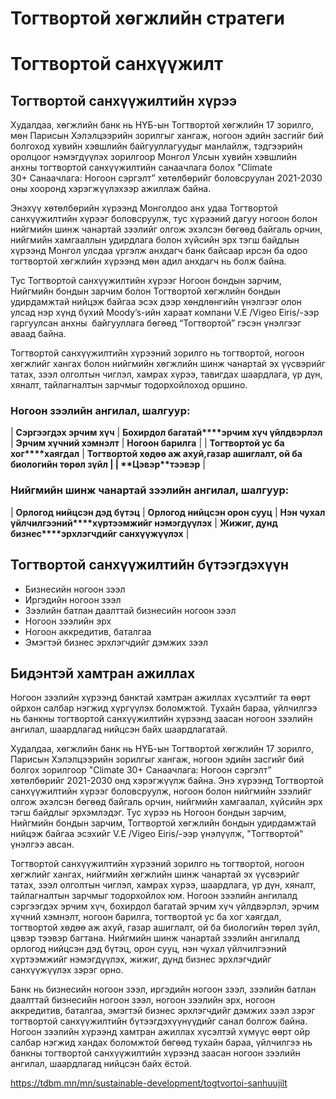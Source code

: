 # Тогтвортой хөгжлийн стратеги
# Тогтвортой санхүүжилт 
## Тогтвортой санхүүжилтийн хүрээ
Худалдаа, хөгжлийн банк нь НҮБ-ын Тогтвортой хөгжлийн 17 зорилго, мөн Парисын Хэлэлцээрийн зорилгыг хангаж, ногоон эдийн засгийг бий болгоход хувийн хэвшлийн байгууллагуудыг манлайлж, тэдгээрийн оролцоог нэмэгдүүлэх зорилгоор Монгол Улсын хувийн хэвшлийн анхны тогтвортой санхүүжилтийн санаачлага болох "Climate 30+ Cанаачлага: Ногоон сэргэлт” хөтөлбөрийг боловсруулан 2021-2030 оны хооронд хэрэгжүүлэхээр ажиллаж байна.

Энэхүү хөтөлбөрийн хүрээнд Монголдоо анх удаа Тогтвортой санхүүжилтийн хүрээг боловсруулж, тус хүрээний дагуу ногоон болон нийгмийн шинж чанартай зээлийг олгож эхэлсэн бөгөөд байгаль орчин, нийгмийн хамгааллын удирдлага болон хүйсийн эрх тэгш байдлын хүрээнд Монгол улсдаа үргэлж анхдагч банк байсаар ирсэн ба одоо тогтвортой хөгжлийн хүрээнд мөн адил анхдагч нь болж байна.

Тус Тогтвортой санхүүжилтийн хүрээг Ногоон бондын зарчим, Нийгмийн бондын зарчим болон Тогтвортой хөгжлийн бондын удирдамжтай нийцэж байгаа эсэх дээр хөндлөнгийн үнэлгээг олон улсад нэр хүнд бүхий Moody’s-ийн хараат компани V.E /Vigeo Eiris/-ээр гаргуулсан анхны  байгууллага бөгөөд “Тогтвортой” гэсэн үнэлгээг аваад байна.

Тогтвортой санхүүжилтийн хүрээний зорилго нь тогтвортой, ногоон хөгжлийг хангах болон нийгмийн хөгжлийн шинж чанартай эх үүсвэрийг татах, зээл олголтын чиглэл, хамрах хүрээ, тавигдах шаардлага, үр дүн, хяналт, тайлагналтын зарчмыг тодорхойлоход оршино.

### Ногоон зээлийн ангилал, шалгуур:

| **Сэргээгдэх эрчим хүч** | **Бохирдол багатай****эрчим хүч үйлдвэрлэл** | **Эрчим хүчний хэмнэлт** | **Ногоон барилга** |
| **Тогтвортой ус ба хог****хаягдал** | **Тогтвортой хөдөө аж ахуй,****газар ашиглалт, ой ба биологийн төрөл зүйл** | | **Цэвэр****тээвэр** |
### Нийгмийн шинж чанартай зээлийн ангилал, шалгуур:
| **Орлогод нийцсэн дэд бүтэц** | **Орлогод нийцсэн орон сууц** | **Нэн чухал үйлчилгээний****хүртээмжийг нэмэгдүүлэх** | **Жижиг, дунд бизнес****эрхлэгчдийг санхүүжүүлэх** |

## Тогтвортой санхүүжилтийн бүтээгдэхүүн
* Бизнесийн ногоон зээл
* Иргэдийн ногоон зээл
* Зээлийн батлан даалттай бизнесийн ногоон зээл
* Ногоон зээлийн эрх
* Ногоон аккредитив, баталгаа
* Эмэгтэй бизнес эрхлэгчдийг дэмжих зээл
## Бидэнтэй хамтран ажиллах

Ногоон зээлийн хүрээнд банктай хамтран ажиллах хүсэлтийг та өөрт ойрхон салбар нэгжид хүргүүлэх боломжтой. Тухайн бараа, үйлчилгээ нь банкны тогтвортой санхүүжилтийн хүрээнд заасан ногоон зээлийн ангилал, шаардлагад нийцсэн байх шаардлагатай.



Худалдаа, хөгжлийн банк нь НҮБ-ын Тогтвортой хөгжлийн 17 зорилго, Парисын Хэлэлцээрийн зорилгыг хангаж, ногоон эдийн засгийг бий болгох зорилгоор "Climate 30+ Санаачлага: Ногоон сэргэлт” хөтөлбөрийг 2021-2030 онд хэрэгжүүлж байна. Энэ хүрээнд Тогтвортой санхүүжилтийн хүрээг боловсруулж, ногоон болон нийгмийн зээлийг олгож эхэлсэн бөгөөд байгаль орчин, нийгмийн хамгаалал, хүйсийн эрх тэгш байдлыг эрхэмлэдэг. Тус хүрээ нь Ногоон бондын зарчим, Нийгмийн бондын зарчим, Тогтвортой хөгжлийн бондын удирдамжтай нийцэж байгаа эсэхийг V.E /Vigeo Eiris/-ээр үнэлүүлж, "Тогтвортой" үнэлгээ авсан.

Тогтвортой санхүүжилтийн хүрээний зорилго нь тогтвортой, ногоон хөгжлийг хангах, нийгмийн хөгжлийн шинж чанартай эх үүсвэрийг татах, зээл олголтын чиглэл, хамрах хүрээ, шаардлага, үр дүн, хяналт, тайлагналтын зарчмыг тодорхойлох юм. Ногоон зээлийн ангилалд сэргээгдэх эрчим хүч, бохирдол багатай эрчим хүч үйлдвэрлэл, эрчим хүчний хэмнэлт, ногоон барилга, тогтвортой ус ба хог хаягдал, тогтвортой хөдөө аж ахуй, газар ашиглалт, ой ба биологийн төрөл зүйл, цэвэр тээвэр багтана. Нийгмийн шинж чанартай зээлийн ангилалд орлогод нийцсэн дэд бүтэц, орон сууц, нэн чухал үйлчилгээний хүртээмжийг нэмэгдүүлэх, жижиг, дунд бизнес эрхлэгчдийг санхүүжүүлэх зэрэг орно.

Банк нь бизнесийн ногоон зээл, иргэдийн ногоон зээл, зээлийн батлан даалттай бизнесийн ногоон зээл, ногоон зээлийн эрх, ногоон аккредитив, баталгаа, эмэгтэй бизнес эрхлэгчдийг дэмжих зээл зэрэг тогтвортой санхүүжилтийн бүтээгдэхүүнүүдийг санал болгож байна. Ногоон зээлийн хүрээнд хамтран ажиллах хүсэлтэй хүмүүс өөрт ойр салбар нэгжид хандах боломжтой бөгөөд тухайн бараа, үйлчилгээ нь банкны тогтвортой санхүүжилтийн хүрээнд заасан ногоон зээлийн ангилал, шаардлагад нийцсэн байх ёстой.

https://tdbm.mn/mn/sustainable-development/togtvortoi-sanhuujilt